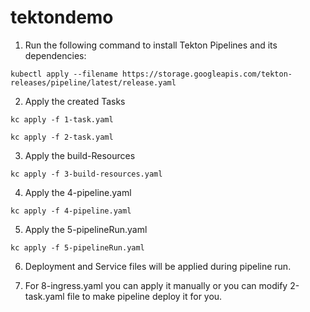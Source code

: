 # tektondemo

1. Run the following command to install Tekton Pipelines and its dependencies:

```
kubectl apply --filename https://storage.googleapis.com/tekton-releases/pipeline/latest/release.yaml
```

2. Apply the created Tasks

```
kc apply -f 1-task.yaml
```

```
kc apply -f 2-task.yaml
```

3. Apply the build-Resources

```
kc apply -f 3-build-resources.yaml
```

4. Apply the 4-pipeline.yaml

```
kc apply -f 4-pipeline.yaml
```

5. Apply the 5-pipelineRun.yaml

```
kc apply -f 5-pipelineRun.yaml
```

6. Deployment and Service files will be applied during pipeline run.

7. For 8-ingress.yaml you can apply it manually or you can modify 2-task.yaml file to make pipeline deploy it for you.

